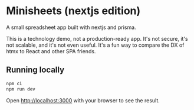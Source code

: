 
# Minisheets (nextjs edition)

A small spreadsheet app built with nextjs and prisma.

This is a technology demo, not a production-ready app. It's not secure, it's not scalable, and it's not even useful. It's a fun way to compare the DX of htmx to React and other SPA friends.

## Running locally


```bash
npm ci
npm run dev
```

Open [http://localhost:3000](http://localhost:3000) with your browser to see the result.
